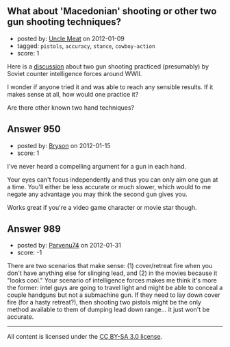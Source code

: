 ## What about 'Macedonian' shooting or other two gun shooting techniques?

- posted by: [Uncle Meat](https://stackexchange.com/users/-1/49-uncle-meat) on 2012-01-09
- tagged: `pistols`, `accuracy`, `stance`, `cowboy-action`
- score: 1

Here is a [discussion][1] about two gun shooting practiced (presumably) by Soviet counter intelligence forces around WWII. 

I wonder if anyone tried it and was able to reach any sensible results. If it makes sense at all, how would one practice it? 

Are there other known two hand techniques? 


  [1]: http://thefiringline.com/forums/showthread.php?t=147670


## Answer 950

- posted by: [Bryson](https://stackexchange.com/users/-1/32-bryson) on 2012-01-15
- score: 1

<p>I've never heard a compelling argument for a gun in each hand. </p>

<p>Your eyes can't focus independently and thus you can only aim one gun at a time. You'll either be less accurate or much slower, which would to me negate any advantage you may think the second gun gives you. </p>

<p>Works great if you're a video game character or movie star though. </p>



## Answer 989

- posted by: [Parvenu74](https://stackexchange.com/users/-1/403-parvenu74) on 2012-01-31
- score: -1

<p>There are two scenarios that make sense: (1) cover/retreat fire when you don't have anything else for slinging lead, and (2) in the movies because it "looks cool."  Your scenario of intelligence forces makes me think it's more the former: intel guys are going to travel light and might be able to conceal a couple handguns but not a submachine gun.  If they need to lay down cover fire (for a hasty retreat?), then shooting two pistols might be the only method available to them of dumping lead down range... it just won't be accurate.</p>




---

All content is licensed under the [CC BY-SA 3.0 license](https://creativecommons.org/licenses/by-sa/3.0/).
